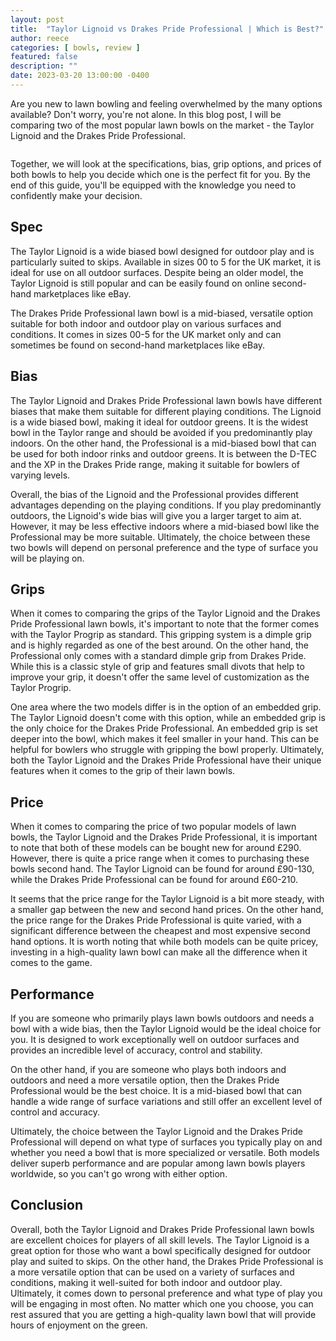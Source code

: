 ```yaml
---
layout: post
title:  "Taylor Lignoid vs Drakes Pride Professional | Which is Best?"
author: reece
categories: [ bowls, review ]
featured: false
description: ""
date: 2023-03-20 13:00:00 -0400
---
```

    

<!-- wp:paragraph -->
<p xmlns="http://www.w3.org/1999/xhtml">Are you new to lawn bowling and feeling overwhelmed by the many options available? Don't worry, you're not alone. In this blog post, I will be comparing two of the most popular lawn bowls on the market - the Taylor Lignoid and the Drakes Pride Professional. </p>
<!-- /wp:paragraph -->

<!-- wp:image {"id":1981,"sizeSlug":"large","linkDestination":"none"} -->
<figure class="wp-block-image size-large"><img src="/img/posts/taylor-lignoid-vs-drakes-pride-professional-1024x576.jpg" alt="" class="wp-image-1981"/></figure>
<!-- /wp:image -->

<!-- wp:paragraph -->
<p>Together, we will look at the specifications, bias, grip options, and prices of both bowls to help you decide which one is the perfect fit for you. By the end of this guide, you'll be equipped with the knowledge you need to confidently make your decision.</p>
<!-- /wp:paragraph -->

<!-- wp:heading -->
<h2>Spec</h2>
<!-- /wp:heading -->

<!-- wp:paragraph -->
<p>The Taylor Lignoid is a wide biased bowl designed for outdoor play and is particularly suited to skips. Available in sizes 00 to 5 for the UK market, it is ideal for use on all outdoor surfaces. Despite being an older model, the Taylor Lignoid is still popular and can be easily found on online second-hand marketplaces like eBay.</p>
<!-- /wp:paragraph -->

<!-- wp:paragraph -->
<p>The Drakes Pride Professional lawn bowl is a mid-biased, versatile option suitable for both indoor and outdoor play on various surfaces and conditions. It comes in sizes 00-5 for the UK market only and can sometimes be found on second-hand marketplaces like eBay.</p>
<!-- /wp:paragraph -->

<!-- wp:heading -->
<h2>Bias</h2>
<!-- /wp:heading -->

<!-- wp:paragraph -->
<p>The Taylor Lignoid and Drakes Pride Professional lawn bowls have different biases that make them suitable for different playing conditions. The Lignoid is a wide biased bowl, making it ideal for outdoor greens. It is the widest bowl in the Taylor range and should be avoided if you predominantly play indoors. On the other hand, the Professional is a mid-biased bowl that can be used for both indoor rinks and outdoor greens. It is between the D-TEC and the XP in the Drakes Pride range, making it suitable for bowlers of varying levels.</p>
<!-- /wp:paragraph -->

<!-- wp:paragraph -->
<p>Overall, the bias of the Lignoid and the Professional provides different advantages depending on the playing conditions. If you play predominantly outdoors, the Lignoid's wide bias will give you a larger target to aim at. However, it may be less effective indoors where a mid-biased bowl like the Professional may be more suitable. Ultimately, the choice between these two bowls will depend on personal preference and the type of surface you will be playing on.</p>
<!-- /wp:paragraph -->

<!-- wp:heading -->
<h2>Grips</h2>
<!-- /wp:heading -->

<!-- wp:paragraph -->
<p>When it comes to comparing the grips of the Taylor Lignoid and the Drakes Pride Professional lawn bowls, it's important to note that the former comes with the Taylor Progrip as standard. This gripping system is a dimple grip and is highly regarded as one of the best around. On the other hand, the Professional only comes with a standard dimple grip from Drakes Pride. While this is a classic style of grip and features small divots that help to improve your grip, it doesn't offer the same level of customization as the Taylor Progrip.</p>
<!-- /wp:paragraph -->

<!-- wp:paragraph -->
<p>One area where the two models differ is in the option of an embedded grip. The Taylor Lignoid doesn't come with this option, while an embedded grip is the only choice for the Drakes Pride Professional. An embedded grip is set deeper into the bowl, which makes it feel smaller in your hand. This can be helpful for bowlers who struggle with gripping the bowl properly. Ultimately, both the Taylor Lignoid and the Drakes Pride Professional have their unique features when it comes to the grip of their lawn bowls.</p>
<!-- /wp:paragraph -->

<!-- wp:heading -->
<h2>Price</h2>
<!-- /wp:heading -->

<!-- wp:paragraph -->
<p>When it comes to comparing the price of two popular models of lawn bowls, the Taylor Lignoid and the Drakes Pride Professional, it is important to note that both of these models can be bought new for around £290. However, there is quite a price range when it comes to purchasing these bowls second hand. The Taylor Lignoid can be found for around £90-130, while the Drakes Pride Professional can be found for around £60-210.</p>
<!-- /wp:paragraph -->

<!-- wp:paragraph -->
<p>It seems that the price range for the Taylor Lignoid is a bit more steady, with a smaller gap between the new and second hand prices. On the other hand, the price range for the Drakes Pride Professional is quite varied, with a significant difference between the cheapest and most expensive second hand options. It is worth noting that while both models can be quite pricey, investing in a high-quality lawn bowl can make all the difference when it comes to the game.</p>
<!-- /wp:paragraph -->

<!-- wp:heading -->
<h2>Performance</h2>
<!-- /wp:heading -->

<!-- wp:paragraph -->
<p>If you are someone who primarily plays lawn bowls outdoors and needs a bowl with a wide bias, then the Taylor Lignoid would be the ideal choice for you. It is designed to work exceptionally well on outdoor surfaces and provides an incredible level of accuracy, control and stability.</p>
<!-- /wp:paragraph -->

<!-- wp:paragraph -->
<p>On the other hand, if you are someone who plays both indoors and outdoors and need a more versatile option, then the Drakes Pride Professional would be the best choice. It is a mid-biased bowl that can handle a wide range of surface variations and still offer an excellent level of control and accuracy.</p>
<!-- /wp:paragraph -->

<!-- wp:paragraph -->
<p>Ultimately, the choice between the Taylor Lignoid and the Drakes Pride Professional will depend on what type of surfaces you typically play on and whether you need a bowl that is more specialized or versatile. Both models deliver superb performance and are popular among lawn bowls players worldwide, so you can't go wrong with either option.</p>
<!-- /wp:paragraph -->

<!-- wp:heading -->
<h2>Conclusion</h2>
<!-- /wp:heading -->

<!-- wp:paragraph -->
<p>Overall, both the Taylor Lignoid and Drakes Pride Professional lawn bowls are excellent choices for players of all skill levels. The Taylor Lignoid is a great option for those who want a bowl specifically designed for outdoor play and suited to skips. On the other hand, the Drakes Pride Professional is a more versatile option that can be used on a variety of surfaces and conditions, making it well-suited for both indoor and outdoor play. Ultimately, it comes down to personal preference and what type of play you will be engaging in most often. No matter which one you choose, you can rest assured that you are getting a high-quality lawn bowl that will provide hours of enjoyment on the green.</p>
<!-- /wp:paragraph -->
    